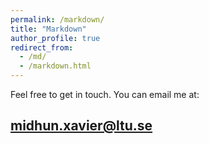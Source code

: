 ```yaml
---
permalink: /markdown/
title: "Markdown"
author_profile: true
redirect_from: 
  - /md/
  - /markdown.html
---
```


Feel free to get in touch. You can email me at:

## midhun.xavier@ltu.se
